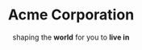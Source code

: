 ---
title: Acme Corporation
description: Welcome to the website of Acme Corporation, the leading creator of digital shapes on the planet, providing precise shape creations that are ready to use.
subtitle: shaping the **world** for you to **live in**
explore: blog
---